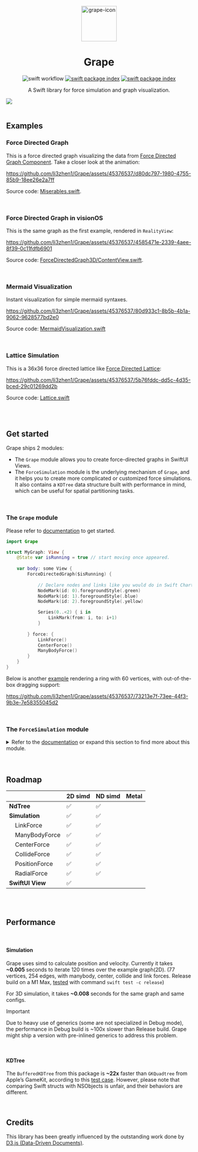 <p align="center">
  <img alt="grape-icon" src="https://github.com/li3zhen1/Grape/assets/45376537/4ab08ea1-22e6-4fe8-ab2b-99ae325b46a6" height="96">
  <h1 align="center">Grape</h1>

</p>

<p align="center">
  <img src="https://github.com/li3zhen1/Grape/actions/workflows/swift.yml/badge.svg" alt="swift workflow">
  <a href="https://swiftpackageindex.com/li3zhen1/Grape"><img src="https://img.shields.io/endpoint?url=https%3A%2F%2Fswiftpackageindex.com%2Fapi%2Fpackages%2Fli3zhen1%2FGrape%2Fbadge%3Ftype%3Dswift-versions" alt="swift package index"></a>
  <a href="https://swiftpackageindex.com/li3zhen1/Grape"><img src="https://img.shields.io/endpoint?url=https%3A%2F%2Fswiftpackageindex.com%2Fapi%2Fpackages%2Fli3zhen1%2FGrape%2Fbadge%3Ftype%3Dplatforms" alt="swift package index"></a>
</p>

<p align="center">A Swift library for force simulation and graph visualization.</p>
  
<picture alt="example of grape">
  <source srcset="https://github.com/li3zhen1/Grape/assets/45376537/6703480d-5737-4a8e-bc08-92d8676456da" media="(prefers-color-scheme: dark)">
  <source srcset="https://github.com/li3zhen1/Grape/assets/45376537/22988cfb-8e01-49b7-a55b-b476fcd9de7c" media="(prefers-color-scheme: light)">
  <img src="https://github.com/li3zhen1/Grape/assets/45376537/22988cfb-8e01-49b7-a55b-b476fcd9de7c">
</picture>

<br/>
<br/>

## Examples

### Force Directed Graph
This is a force directed graph visualizing the data from [Force Directed Graph Component](https://observablehq.com/@d3/force-directed-graph-component). Take a closer look at the animation:



https://github.com/li3zhen1/Grape/assets/45376537/d80dc797-1980-4755-85b9-18ee26e2a7ff



Source code: [Miserables.swift](https://github.com/li3zhen1/Grape/blob/main/Examples/ForceDirectedGraphExample/ForceDirectedGraphExample/Miserables.swift). 



<br/>

### Force Directed Graph in visionOS

This is the same graph as the first example, rendered in `RealityView`:



https://github.com/li3zhen1/Grape/assets/45376537/4585471e-2339-4aee-8f39-0c11fdfb6901



Source code: [ForceDirectedGraph3D/ContentView.swift](https://github.com/li3zhen1/Grape/blob/main/Examples/ForceDirectedGraph3D/ForceDirectedGraph3D/ContentView.swift).


<br/>


### Mermaid Visualization

Instant visualization for simple mermaid syntaxes.




https://github.com/li3zhen1/Grape/assets/45376537/80d933c1-8b5b-4b1a-9062-9628577bd2e0



Source code: [MermaidVisualization.swift](https://github.com/li3zhen1/Grape/blob/main/Examples/ForceDirectedGraphExample/ForceDirectedGraphExample/MermaidVisualization.swift)

<br/>


### Lattice Simulation

This is a 36x36 force directed lattice like [Force Directed Lattice](https://observablehq.com/@d3/force-directed-lattice):



https://github.com/li3zhen1/Grape/assets/45376537/5b76fddc-dd5c-4d35-bced-29c01269dd2b



Source code: [Lattice.swift](https://github.com/li3zhen1/Grape/blob/main/Examples/ForceDirectedGraphExample/ForceDirectedGraphExample/Lattice.swift)

<br/>

<br/>


## Get started

Grape ships 2 modules:

- The `Grape` module allows you to create force-directed graphs in SwiftUI Views.
- The `ForceSimulation` module is the underlying mechanism of `Grape`, and it helps you to create more complicated or customized force simulations. It also contains a `KDTree` data structure built with performance in mind, which can be useful for spatial partitioning tasks.

<br/>

### The `Grape` module

Please refer to [documentation](https://li3zhen1.github.io/Grape/Grape/documentation/grape) to get started.

```swift
import Grape

struct MyGraph: View {
    @State var isRunning = true // start moving once appeared.
    
    var body: some View {
        ForceDirectedGraph($isRunning) {
            
            // Declare nodes and links like you would do in Swift Charts.
            NodeMark(id: 0).foregroundStyle(.green)
            NodeMark(id: 1).foregroundStyle(.blue)
            NodeMark(id: 2).foregroundStyle(.yellow)

            Series(0..<2) { i in
                LinkMark(from: i, to: i+1)
            }
            
        } force: {
            LinkForce()
            CenterForce()
            ManyBodyForce()
        }
    }
}
```

Below is another [example](https://github.com/li3zhen1/Grape/blob/main/Examples/ForceDirectedGraphExample/ForceDirectedGraphExample/MyRing.swift) rendering a ring with 60 vertices, with out-of-the-box dragging support:

https://github.com/li3zhen1/Grape/assets/45376537/73213e7f-73ee-44f3-9b3e-7e58355045d2


<br/>


### The `ForceSimulation` module
<details>
  <summary>Refer to the <a href="https://li3zhen1.github.io/Grape/ForceSimulation/documentation/forcesimulation/">documentation</a> or expand this section to find more about this module.
  </summary>

`ForceSimulation` module mainly contains 3 concepts, `Kinetics`, `ForceProtocol` and `Simulation`.

<p align="center">
  <img src="https://raw.githubusercontent.com/li3zhen1/Grape/main/Assets/SimulationDiagram.svg" alt="A diagram showing the relationships of `Kinetics`, `ForceProtocol` and `Simulation`. A `Simulation` contains a `Kinetics` and a `ForceProtocol`.">
</p>

  
- `Kinetics` describes all kinetic states of your system, i.e. position, velocity, link connections, and the variable `alpha` that describes how "active" your system is.
- Forces are any types that conforms to `ForceProtocol`. This module provides most of the forces you will use in force directed graphs. And you can also create your own forces. They should be responsible for 2 tasks:
    - `bindKinetics(_ kinetics: Kinetics<Vector>)`: binding to a `Kinetics`. In most cases the force should keep a reference of the `Kinetics` so they know what to mutate when `apply` is called.
    - `apply()`: Mutating the states of `Kinetics`. For example, a gravity force should add velocities on each node in this function.
- `Simulation` is a shell class you interact with, which enables you to create any dimensional simulation with velocity Verlet integration. It manages a `Kinetics` and a force conforming to `ForceProtocol`. Since `Simulation` only stores one force, you are responsible for compositing multiple forces into one.
- Another data structure `KDTree` is used to accelerate the force simulation with [Barnes-Hut Approximation](https://jheer.github.io/barnes-hut/).

<br/>

The basic concepts of simulations and forces can be found here: [Force simulations - D3](https://d3js.org/d3-force/simulation). You can simply create simulations by using `Simulation` like this:

```swift
import simd
import ForceSimulation

// assuming you’re simulating 4 nodes
let nodeCount = 4


// Connect them
let links = [(0, 1), (1, 2), (2, 3), (3, 0)] 

/// Create a 2D force composited with 4 primitive forces.
let myForce = SealedForce2D {
    // Forces are namespaced under `Kinetics<Vector>`
    // here we only use `Kinetics<SIMD2<Double>>`, i.e. `Kinetics2D`
    Kinetics2D.ManyBodyForce(strength: -30)
    Kinetics2D.LinkForce(
        stiffness: .weightedByDegree(k: { _, _ in 1.0 }),
        originalLength: .constant(35)
    )
    Kinetics2D.CenterForce(center: .zero, strength: 1)
    Kinetics2D.CollideForce(radius: .constant(3))
}

/// Create a simulation, the dimension is inferred from the force.
let mySimulation = Simulation(
    nodeCount: nodeCount,
    links: links.map { EdgeID(source: $0.0, target: $0.1) },
    forceField: myForce
) 

/// Force is ready to start! run `tick` to iterate the simulation.

for mySimulation in 0..<120 {
    mySimulation.tick()
    let positions = mySimulation.kinetics.position.asArray()
    /// Do something with the positions.
}

```

See [Example](https://github.com/li3zhen1/Grape/tree/main/Examples/ForceDirectedGraphExample) for more details. 

</details>



<br/>

<br/>


## Roadmap

|   | 2D simd | ND simd | Metal |
| --- | --- | --- | --- |
| **NdTree** | ✅ | ✅ |  |
| **Simulation** | ✅ | ✅ |  |
| &emsp;LinkForce | ✅ | ✅ |  |
| &emsp;ManyBodyForce | ✅ | ✅ |  |
| &emsp;CenterForce | ✅ | ✅ |  |
| &emsp;CollideForce | ✅ | ✅ |  |
| &emsp;PositionForce | ✅ | ✅ |  |
| &emsp;RadialForce | ✅ | ✅ |  |
| **SwiftUI View** | ✅ |  |  |


<br/>

<br/>

## Performance

<br/>

#### Simulation

Grape uses simd to calculate position and velocity. Currently it takes **~0.005** seconds to iterate 120 times over the example graph(2D). (77 vertices, 254 edges, with manybody, center, collide and link forces. Release build on a M1 Max, [tested](https://github.com/li3zhen1/Grape/blob/main/Tests/ForceSimulationTests/MiserableGraphTest.swift) with command `swift test -c release`)

For 3D simulation, it takes **~0.008** seconds for the same graph and same configs.

> [!IMPORTANT]
> Due to heavy use of generics (some are not specialized in Debug mode), the performance in Debug build is ~100x slower than Release build. Grape might ship a version with pre-inlined generics to address this problem.

<br/>

#### KDTree
The `BufferedKDTree` from this package is **~22x** faster than `GKQuadtree` from Apple’s GameKit, according to this [test case](https://github.com/li3zhen1/Grape/blob/main/Tests/ForceSimulationTests/GKTreeCompareTest.swift). However, please note that comparing Swift structs with NSObjects is unfair, and their behaviors are different.


<br/>

## Credits

This library has been greatly influenced by the outstanding work done by [D3.js (Data-Driven Documents)](https://d3js.org).
